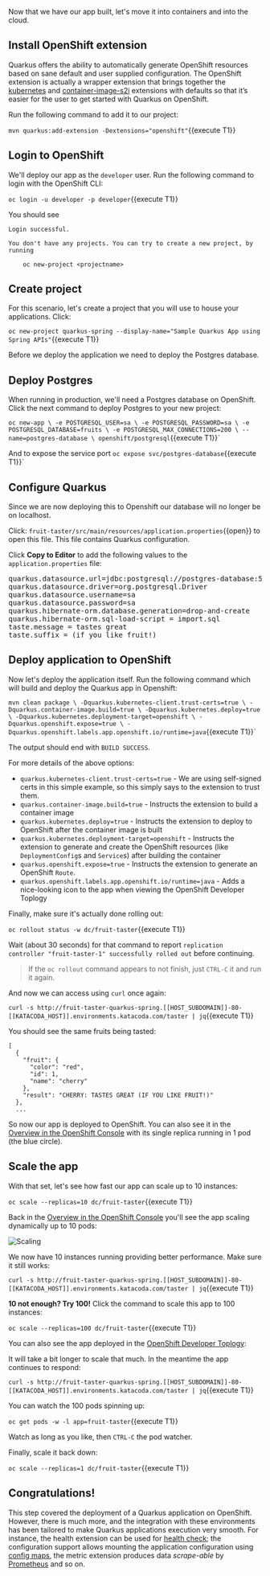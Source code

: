 Now that we have our app built, let's move it into containers and into the cloud.

## Install OpenShift extension

Quarkus offers the ability to automatically generate OpenShift resources based on sane default and user supplied configuration. The OpenShift extension is actually a wrapper extension that brings together the [kubernetes](https://quarkus.io/guides/deploying-to-kubernetes) and [container-image-s2i](https://quarkus.io/guides/container-image#s2i) extensions with defaults so that it’s easier for the user to get started with Quarkus on OpenShift.

Run the following command to add it to our project:

`mvn quarkus:add-extension -Dextensions="openshift"`{{execute T1}}


## Login to OpenShift

We'll deploy our app as the `developer` user. Run the following command to login with the OpenShift CLI:

`oc login -u developer -p developer`{{execute T1}}

You should see

```
Login successful.

You don't have any projects. You can try to create a new project, by running

    oc new-project <projectname>
```

## Create project

For this scenario, let's create a project that you will use to house your applications. Click:

`oc new-project quarkus-spring --display-name="Sample Quarkus App using Spring APIs"`{{execute T1}}

Before we deploy the application we need to deploy the Postgres database.

## Deploy Postgres

When running in production, we'll need a Postgres database on OpenShift. Click the next command to deploy Postgres to your new project:

`oc new-app \
    -e POSTGRESQL_USER=sa \
    -e POSTGRESQL_PASSWORD=sa \
    -e POSTGRESQL_DATABASE=fruits \
    -e POSTGRESQL_MAX_CONNECTIONS=200 \
    --name=postgres-database \
    openshift/postgresql`{{execute T1}}`

And to expose the service port
`oc expose svc/postgres-database`{{execute T1}}`

## Configure Quarkus


Since we are now deploying this to Openshift our database will no longer be on localhost.

Click: `fruit-taster/src/main/resources/application.properties`{{open}} to open this file. This file contains Quarkus configuration.

Click **Copy to Editor** to add the following values to the `application.properties` file:

<pre class="file" data-filename="./fruit-taster/src/main/resources/application.properties" data-target="replace">
quarkus.datasource.url=jdbc:postgresql://postgres-database:5432/fruits
quarkus.datasource.driver=org.postgresql.Driver
quarkus.datasource.username=sa
quarkus.datasource.password=sa
quarkus.hibernate-orm.database.generation=drop-and-create
quarkus.hibernate-orm.sql-load-script = import.sql
taste.message = tastes great
taste.suffix = (if you like fruit!)
</pre>

## Deploy application to OpenShift

Now let's deploy the application itself. Run the following command which will build and deploy the Quarkus app in Openshift:

`mvn clean package \
-Dquarkus.kubernetes-client.trust-certs=true \
-Dquarkus.container-image.build=true \
-Dquarkus.kubernetes.deploy=true \
-Dquarkus.kubernetes.deployment-target=openshift \
-Dquarkus.openshift.expose=true \
-Dquarkus.openshift.labels.app.openshift.io/runtime=java`{{execute T1}}`

The output should end with `BUILD SUCCESS`.

For more details of the above options:

* `quarkus.kubernetes-client.trust-certs=true` - We are using self-signed certs in this simple example, so this simply says to the extension to trust them.
* `quarkus.container-image.build=true` - Instructs the extension to build a container image
* `quarkus.kubernetes.deploy=true` - Instructs the extension to deploy to OpenShift after the container image is built
* `quarkus.kubernetes.deployment-target=openshift` - Instructs the extension to generate and create the OpenShift resources (like `DeploymentConfig`s and `Service`s) after building the container
* `quarkus.openshift.expose=true` - Instructs the extension to generate an OpenShift `Route`.
* `quarkus.openshift.labels.app.openshift.io/runtime=java` - Adds a nice-looking icon to the app when viewing the OpenShift Developer Toplogy

Finally, make sure it's actually done rolling out:

`oc rollout status -w dc/fruit-taster`{{execute T1}}

Wait (about 30 seconds) for that command to report `replication controller "fruit-taster-1" successfully rolled out` before continuing.

> If the `oc rollout` command appears to not finish, just `CTRL-C` it and run it again.

And now we can access using `curl` once again:

`curl -s http://fruit-taster-quarkus-spring.[[HOST_SUBDOMAIN]]-80-[[KATACODA_HOST]].environments.katacoda.com/taster | jq`{{execute T1}}

You should see the same fruits being tasted:

```console
[
  {
    "fruit": {
      "color": "red",
      "id": 1,
      "name": "cherry"
    },
    "result": "CHERRY: TASTES GREAT (IF YOU LIKE FRUIT!)"
  },
  ...
```

So now our app is deployed to OpenShift. You can also see it in the [Overview in the OpenShift Console](https://[[HOST_SUBDOMAIN]]-8443-[[KATACODA_HOST]].environments.katacoda.com/console/project/quarkus-spring/browse/rc/fruit-taster-1?tab=details) with its single replica running in 1 pod (the blue circle).


## Scale the app

With that set, let's see how fast our app can scale up to 10 instances:

`oc scale --replicas=10 dc/fruit-taster`{{execute T1}}

Back in the [Overview in the OpenShift Console](https://[[HOST_SUBDOMAIN]]-8443-[[KATACODA_HOST]].environments.katacoda.com/console/project/quarkus-spring/browse/rc/fruit-taster-2?tab=details) you'll see the app scaling dynamically up to 10 pods:

![Scaling](/openshift/assets/middleware/quarkus/scaling.png)

We now have 10 instances running providing better performance. Make sure it still works:

`curl -s http://fruit-taster-quarkus-spring.[[HOST_SUBDOMAIN]]-80-[[KATACODA_HOST]].environments.katacoda.com/taster | jq`{{execute T1}}

**10 not enough? Try 100!** Click the command to scale this app to 100 instances:

`oc scale --replicas=100 dc/fruit-taster`{{execute T1}}

You can also see the app deployed in the [OpenShift Developer Toplogy](https://console-openshift-console-[[HOST_SUBDOMAIN]]-443-[[KATACODA_HOST]].environments.katacoda.com/topology/ns/quarkus-sprin):


It will take a bit longer to scale that much. In the meantime the app continues to respond:

`curl -s http://fruit-taster-quarkus-spring.[[HOST_SUBDOMAIN]]-80-[[KATACODA_HOST]].environments.katacoda.com/taster | jq`{{execute T1}}

You can watch the 100 pods spinning up:

`oc get pods -w -l app=fruit-taster`{{execute T1}}

Watch as long as you like, then `CTRL-C` the pod watcher.

Finally, scale it back down:

`oc scale --replicas=1 dc/fruit-taster`{{execute T1}}


## Congratulations!

This step covered the deployment of a Quarkus application on OpenShift. However, there is much more, and the integration with these environments has been tailored to make Quarkus applications execution very smooth. For instance, the health extension can be used for [health check](https://access.redhat.com/documentation/en-us/openshift_container_platform/3.11/html/developer_guide/dev-guide-application-health); the configuration support allows mounting the application configuration using [config maps](https://access.redhat.com/documentation/en-us/openshift_container_platform/3.11/html/developer_guide/dev-guide-configmaps), the metric extension produces data _scrape-able_ by [Prometheus](https://prometheus.io/) and so on.
